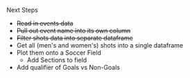 Next Steps

* ~~Read in events data~~
* ~~Pull out event name into its own column~~
* ~~Filter shots data into separate dataframe~~
* Get all (men's and women's) shots into a single dataframe
* Plot them onto a Soccer Field
  * Add Sections to field
* Add qualifier of Goals vs Non-Goals
